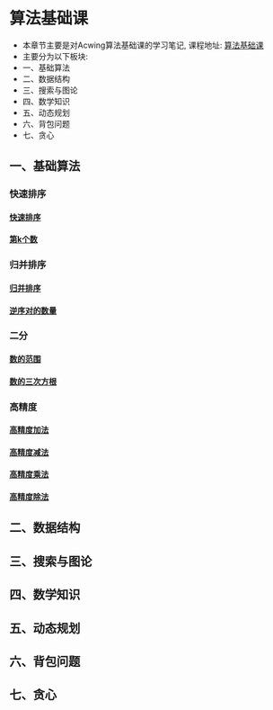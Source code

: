 # 算法基础课

- 本章节主要是对Acwing算法基础课的学习笔记, 课程地址: [算法基础课](https://www.acwing.com/activity/content/11/)
- 主要分为以下板块:
- 一、基础算法
- 二、数据结构
- 三、搜索与图论
- 四、数学知识
- 五、动态规划
- 六、背包问题
- 七、贪心

## 一、基础算法

### 快速排序
#### [快速排序](algorithm/算法基础课资源/算法基础课/基础算法/快速排序.md)
#### [第k个数](algorithm/算法基础课资源/算法基础课/基础算法/第k个数.md)

### 归并排序
#### [归并排序](algorithm/算法基础课资源/算法基础课/基础算法/归并排序.md)
#### [逆序对的数量](algorithm/算法基础课资源/算法基础课/基础算法/逆序对的数量.md)

### 二分
#### [数的范围](algorithm/算法基础课资源/算法基础课/基础算法/数的范围.md)
#### [数的三次方根](algorithm/算法基础课资源/算法基础课/基础算法/数的三次方根.md)

### 高精度
#### [高精度加法](algorithm/算法基础课资源/算法基础课/基础算法/高精度加法.md)
#### [高精度减法](algorithm/算法基础课资源/算法基础课/基础算法/高精度减法.md)
#### [高精度乘法](algorithm/算法基础课资源/算法基础课/基础算法/高精度乘法.md)
#### [高精度除法](algorithm/算法基础课资源/算法基础课/基础算法/高精度除法.md)

## 二、数据结构



## 三、搜索与图论



## 四、数学知识



## 五、动态规划



## 六、背包问题



## 七、贪心


